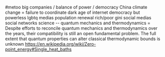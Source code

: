 #metoo
big companies / balance of power / democracy
China
climate change = failure to coordinate
dark age of internet
democracy but powerless
lgbtq
medias
population renewal
rich/poor gini
social medias
social networks
science -- quantum mechanics and thermodynamics = Despite efforts to reconcile quantum mechanics and thermodynamics over the years, their compatibility is still an open fundamental problem. The full extent that quantum properties can alter classical thermodynamic bounds is unknown  https://en.wikipedia.org/wiki/Zero-point_energy#Single_heat_baths
